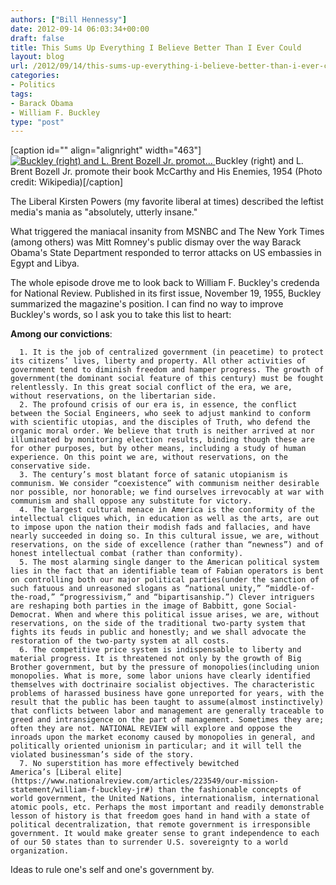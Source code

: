 ```yaml
---
authors: ["Bill Hennessy"]
date: 2012-09-14 06:03:34+00:00
draft: false
title: This Sums Up Everything I Believe Better Than I Ever Could
layout: blog
url: /2012/09/14/this-sums-up-everything-i-believe-better-than-i-ever-could/
categories:
- Politics
tags:
- Barack Obama
- William F. Buckley
type: "post"
---
```


[caption id="" align="alignright" width="463"][![Buckley (right) and L. Brent Bozell Jr. promot...](https://upload.wikimedia.org/wikipedia/en/1/19/Bozell%26Buckley%2C1954.jpg)
](https://en.wikipedia.org/wiki/File:Bozell%26Buckley%2C1954.jpg) Buckley (right) and L. Brent Bozell Jr. promote their book McCarthy and His Enemies, 1954 (Photo credit: Wikipedia)[/caption]

The Liberal Kirsten Powers (my favorite liberal at times) described the leftist media's mania as "absolutely, utterly insane."

What triggered the maniacal insanity from MSNBC and The New York Times (among others) was Mitt Romney's public dismay over the way Barack Obama's State Department responded to terror attacks on US embassies in Egypt and Libya.

The whole episode drove me to look back to William F. Buckley's credenda for National Review. Published in its first issue, November 19, 1955, Buckley summarized the magazine's position. I can find no way to improve Buckley's words, so I ask you to take this list to heart:

**Among our convictions**:



	  1. It is the job of centralized government (in peacetime) to protect its citizens’ lives, liberty and property. All other activities of government tend to diminish freedom and hamper progress. The growth of government(the dominant social feature of this century) must be fought relentlessly. In this great social conflict of the era, we are, without reservations, on the libertarian side.
	  2. The profound crisis of our era is, in essence, the conflict between the Social Engineers, who seek to adjust mankind to conform with scientific utopias, and the disciples of Truth, who defend the organic moral order. We believe that truth is neither arrived at nor illuminated by monitoring election results, binding though these are for other purposes, but by other means, including a study of human experience. On this point we are, without reservations, on the conservative side.
	  3. The century’s most blatant force of satanic utopianism is communism. We consider “coexistence” with communism neither desirable nor possible, nor honorable; we find ourselves irrevocably at war with communism and shall oppose any substitute for victory.
	  4. The largest cultural menace in America is the conformity of the intellectual cliques which, in education as well as the arts, are out to impose upon the nation their modish fads and fallacies, and have nearly succeeded in doing so. In this cultural issue, we are, without reservations, on the side of excellence (rather than “newness”) and of honest intellectual combat (rather than conformity).
	  5. The most alarming single danger to the American political system lies in the fact that an identifiable team of Fabian operators is bent on controlling both our major political parties(under the sanction of such fatuous and unreasoned slogans as “national unity,” “middle-of-the-road,” “progressivism,” and “bipartisanship.”) Clever intriguers are reshaping both parties in the image of Babbitt, gone Social-Democrat. When and where this political issue arises, we are, without reservations, on the side of the traditional two-party system that fights its feuds in public and honestly; and we shall advocate the restoration of the two-party system at all costs.
	  6. The competitive price system is indispensable to liberty and material progress. It is threatened not only by the growth of Big Brother government, but by the pressure of monopolies(including union monopolies. What is more, some labor unions have clearly identified themselves with doctrinaire socialist objectives. The characteristic problems of harassed business have gone unreported for years, with the result that the public has been taught to assume(almost instinctively) that conflicts between labor and management are generally traceable to greed and intransigence on the part of management. Sometimes they are; often they are not. NATIONAL REVIEW will explore and oppose the inroads upon the market economy caused by monopolies in general, and politically oriented unionism in particular; and it will tell the violated businessman’s side of the story.
	  7. No superstition has more effectively bewitched America’s [Liberal elite](https://www.nationalreview.com/articles/223549/our-mission-statement/william-f-buckley-jr#) than the fashionable concepts of world government, the United Nations, internationalism, international atomic pools, etc. Perhaps the most important and readily demonstrable lesson of history is that freedom goes hand in hand with a state of political decentralization, that remote government is irresponsible government. It would make greater sense to grant independence to each of our 50 states than to surrender U.S. sovereignty to a world organization.

Ideas to rule one's self and one's government by.
